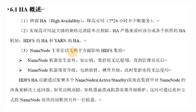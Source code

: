 ![image-20220216224537311](MarkDownImages/6.1-HA%E6%A6%82%E8%BF%B0.assets/image-20220216224537311.png)



